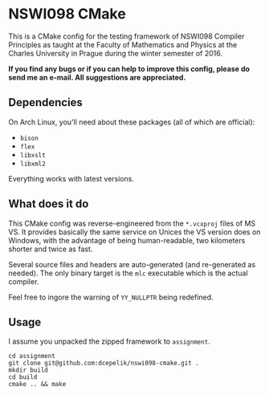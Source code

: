 # NSWI098 CMake

This is a CMake config for the testing framework of NSWI098 Compiler Principles
as taught at the Faculty of Mathematics and Physics at the Charles University in
Prague during the winter semester of 2016.

**If you find any bugs or if you can help to improve this config, please do send
me an e-mail. All suggestions are appreciated.**

## Dependencies

On Arch Linux, you'll need about these packages (all of which are official):

  * `bison`
  * `flex`
  * `libxslt`
  * `libxml2`

Everything works with latest versions.

## What does it do

This CMake config was reverse-engineered from the `*.vcxproj` files of MS VS.
It provides basically the same service on Unices the VS version does on Windows,
with the advantage of being human-readable, two kilometers shorter and twice
as fast.

Several source files and headers are auto-generated (and re-generated as needed).
The only binary target is the `mlc` executable which is the actual compiler.

Feel free to ingore the warning of `YY_NULLPTR` being redefined.

## Usage

I assume you unpacked the zipped framework to `assignment`.

    cd assignment
    git clone git@github.com:dcepelik/nswi098-cmake.git .
    mkdir build
    cd build
    cmake .. && make
